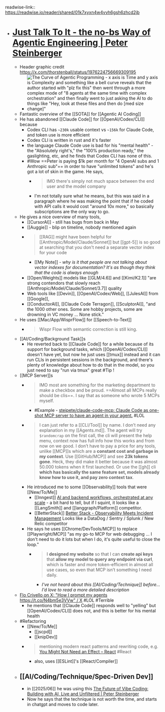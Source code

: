 readwise-link:: https://readwise.io/reader/shared/01k7xyxn4w4vvh6gsh6zhcd2jb

- # [Just Talk To It - the no-bs Way of Agentic Engineering | Peter Steinberger](https://steipete.me/posts/just-talk-to-it?__readwiseLocation=)
	- Header graphic credit https://x.com/thorstenball/status/1976224756669309195
		- ![The Curve of Agentic Programming - x axis is Time and y axis is Complexity and something like a bell curve reveals that the author started with "plz fix this" then went through a more complex mode of "8 agents at the same time with complex orchestration" and then finally went to just asking the AI to do things like "Hey, look at these files and then do [med size change]"](https://steipete.me/assets/img/2025/just-talk-to-it/curve-angentic.jpg)
	- Fantastic overview of the [[SOTA]] for [[Agentic AI Coding]]
	- He has abandoned [[Claude Code]] for [[OpenAI/Codex/CLI]] because
		- Codex CLI has `~230k` usable context vs `~156k` for Claude Code, and token use is more efficient
		- Codex CLI is written in rust and it's faster
		- the language Claude Code use is bad for his "mental health" - the "Absolutely right's," the "100% production ready," the gaslighting, etc, and he finds that Codex CLI has none of this.
		- #Wow ==Peter is paying $1k per month for "4 OpenAI subs and 1 Anthropic sub"== in order to have "unlimited tokens" and he's got a lot of skin in the game. He says,
			- > IMO there's simply not much space between the end user and the model company
			- I'm not totally sure what he means, but this was said in a paragraph where he was making the point that if he coded with API calls it would cost "around 10x more," so basically subscriptions are the only way to go.
	- He gives a nice overview of many tools,
		- [[CursorAI]] - still has bugs from back in May
		- [[Auggie]] - blip on timeline, nobody mentioned again
		- > [[RAG]] might have been helpful for [[Anthropic/Model/Claude/Sonnet]] but [[gpt-5]] is so good at searching that you don't need a separate vector index for your code
			- [[My Note]] - *why is it that people are not talking about vector indexes for documentation? It's as though they think that the code is always enough*
		- [[Open/Weights]] models like [[GLM/4.6]] and [[Kimi/K2.1]] "are strong contendors that slowly reach [[Anthropic/Model/Claude/Sonnet/3.7]] quality
		- Web tools like [[Devin]], [[OpenAI/Codex/Web]], [[JulesAI]] from [[Google]],
		- [[ConductorAI]], [[Claude Code Terragon]], [[SculptorAI]], "and the 1000 other ones. Some are hobby projects, some are drowning in VC money ... None stick."
	- He uses [[Mac/App/WisprFlow]] for [[Speech-to-Text]]
		- > Wispr Flow with semantic correction is still king.
	- [[AI/Coding/Background Task]]s
		- He reverted back to [[Claude Code]] for a while because of its support for background tasks, which [[OpenAI/Codex/CLI]] doesn't have yet, but now he just uses [[tmux]] instead and it can run CLIs in persistent sessions in the background, and there's plenty of knowledge about how to do that in the model, so you just need to say "run via tmux" great #Tip !
	- [[MCP Server]]s
		- > IMO most are something for the marketing department to make a checkbox and be proud. ==Almost all MCPs really should be clis==. I say that as someone who wrote 5 MCPs myself.
			- #Example - [steipete/claude-code-mcp: Claude Code as one-shot MCP server to have an agent in your agent.](https://github.com/steipete/claude-code-mcp) #LOL
		- > I can just refer to a [[CLI/Tool]] by name. I don’t need any explanation in my [[Agents.md]]. The agent will try `$randomcrap` on the first call, the cli will present the help menu, context now has full info how this works and from now on we good. I don’t have to pay a price for any tools, unlike [[MCP]]s which are a **constant cost and garbage in my context**. Use [[GitHub/MCP]] and see **23k tokens gone**. Heck, they did make it better because it was almost 50.000 tokens when it first launched. Or use the [[gh]] cli **which has basically the same feature set, models already know how to use it, and pay zero context tax**.
		- He introduced me to some [[Observability]] tools that were [[New/To/Me]]
			- [[Inngest]] [AI and backend workflows, orchestrated at any scale](https://www.inngest.com/) - a bit hard to tell, but if I squint, it looks like a [[LangSmith]] and [[langgraph/Platform]] competitor.
			- [[BetterStack]] [Better Stack - Observability Meets Incident Management](https://betterstack.com/) Looks like a DataDog / Sentry / Splunk / New Relic competitor
		- He says he uses [[Chrome/DevTools/MCP]] to replace [[Playwright/MCP]] "as my go-to MCP for web debugging ... I don't need to do it lots but when I do, it's quite useful to close the loop."
			- > I **designed my website** so that I can **create api keys** that **allow my model to query any endpoint via curl**, which is faster and more token-efficient in almost all use cases, so even that MCP isn’t something I need daily.
				- *I've not heard about this [[AI/Coding/Technique]] before... I'd love to read a more detailed description*
	- [Flo Crivello on X: "How I prompt my agents https://t.co/N4bm5e3VVw" / X](https://x.com/Altimor/status/1975752110164578576) #LOL #Terrible
		- he mentions that [[Claude Code]] responds well to "yelling" but [[OpenAI/Codex/CLI]] does not, and this is better for his mental health
	- #Refactoring
		- [[New/To/Me]]
			- [[jscpd]]
			- [[knipDev]]
		- > mentioning modern react patterns and rewriting code, e.g. [You Might Not Need an Effect – React](https://react.dev/learn/you-might-not-need-an-effect) #React
			- also, uses [[ESLint]]'s [[React/Compiler]]
	- ## [[AI/Coding/Technique/Spec-Driven Dev]]
		- in [[2025/06]] he was using this [The Future of Vibe Coding: Building with AI, Live and Unfiltered | Peter Steinberger](https://steipete.me/posts/2025/the-future-of-vibe-coding)
		- Now he says that the technique is not worth the time, and starts in chatgpt and moves to code later.